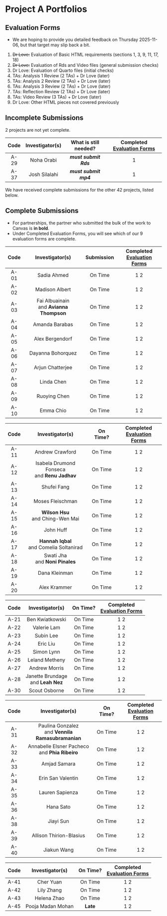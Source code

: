 # Project A Portfolios

## Evaluation Forms

- We are hoping to provide you detailed feedback on Thursday 2025-11-06, but that target may slip back a bit.

1. ~~Dr Love:~~ Evaluation of Basic HTML requirements (sections 1, 3, 9, 11, 17, 18)
2. ~~Dr Love:~~ Evaluation of Rds and Video files (general submission checks)
3. Dr Love: Evaluation of Quarto files (initial checks)
4. TAs: Analysis 1 Review (2 TAs) + Dr Love (later)
5. TAs: Analysis 2 Review (2 TAs) + Dr Love (later)
6. TAs: Analysis 3 Review (2 TAs) + Dr Love (later)
7. TAs: Reflection Review (2 TAs) + Dr Love (later)
8. TAs: Video Review (3 TAs) + Dr Love (later)
9. Dr Love: Other HTML pieces not covered previously

## Incomplete Submissions

2 projects are not yet complete.

Code | Investigator(s) | What is still needed? | Completed [Evaluation Forms](#evaluation-forms)
:----: | :----------------: | :----------------: | :----------------:
A-29 | Noha Orabi | **_must submit Rds_**  | 1
A-37 | Josh Silalahi | **_must submit mp4_** | 1

We have received complete submissions for the other 42 projects, listed below.

## Complete Submissions

- For partnerships, the partner who submitted the bulk of the work to Canvas is **in bold**.
- Under Completed Evaluation Forms, you will see which of our 9 evaluation forms are complete.

Code | Investigator(s) | Submission | Completed <br> [Evaluation Forms](#evaluation-forms)
:----: | :----------------: | :-----------: | :----------------:
A-01 | Sadia Ahmed | On Time | 1 2
A-02 | Madison Albert | On Time | 1 2 
A-03 | Fai Albuainain <br> and **Avianna Thompson** | On Time | 1 2
A-04 | Amanda Barabas | On Time | 1 2
A-05 | Alex Bergendorf | On Time | 1 2
A-06 | Dayanna Bohorquez | On Time | 1 2
A-07 | Arjun Chatterjee | On Time | 1 2
A-08 | Linda Chen | On Time | 1 2
A-09 | Ruoying Chen | On Time | 1 2
A-10 | Emma Chio | On Time | 1 2

Code | Investigator(s) | On Time? | Completed <br> [Evaluation Forms](#evaluation-forms)
:----: | :----------------: | :-----------: | :----------------:
A-11 | Andrew Crawford | On Time | 1 2
A-12 | Isabela Drumond Fonseca <br> and **Renu Jadhav** | On Time | 1 2
A-13 | Shufei Fang | On Time | 1 2
A-14 | Moses Fleischman | On Time | 1 2
A-15 | **Wilson Hsu** <br> and Ching-Wen Mai | On Time | 1 2
A-16 | John Huff | On Time | 1 2
A-17 | **Hannah Iqbal** <br> and Comelia Soltanirad | On Time | 1 2
A-18 | Swati Jha <br> and **Noni Pinales** | On Time | 1 2
A-19 | Dana Kleinman | On Time | 1 2
A-20 | Alex Krammer | On Time | 1 2

Code | Investigator(s) | On Time? | Completed <br> [Evaluation Forms](#evaluation-forms)
:----: | :----------------: | :-----------: | :----------------:
A-21 | Ben Kwiatkowski | On Time | 1 2
A-22 | Valerie Lam | On Time | 1 2
A-23 | Subin Lee | On Time | 1 2
A-24 | Eric Liu | On Time | 1 2
A-25 | Simon Lynn | On Time | 1 2
A-26 | Leland Metheny | On Time | 1 2
A-27 | Andrew Morris | On Time | 1 2
A-28 | Janette Brundage <br> and **Leah Nez** | On Time | 1 2
A-30 | Scout Osborne | On Time | 1 2

Code | Investigator(s) | On Time? | Completed <br> [Evaluation Forms](#evaluation-forms)
:----: | :----------------: | :-----------: | :----------------:
A-31 | Paulina Gonzalez <br> and **Vennila Ramasubramanian** | On Time | 1 2
A-32 | Annabelle Elsner Pacheco <br> and **Phia Ribeiro** | On Time | 1 2
A-33 | Amjad Samara | On Time | 1 2
A-34 | Erin San Valentin | On Time | 1 2
A-35 | Lauren Sapienza | On Time | 1 2
A-36 | Hana Sato | On Time | 1 2
A-38 | Jiayi Sun | On Time | 1 2
A-39 | Allison Thirion-Blasius | On Time | 1 2
A-40 | Jiakun Wang | On Time | 1 2

Code | Investigator(s) | On Time? | Completed <br> [Evaluation Forms](#evaluation-forms)
:----: | :----------------: | :-----------: | :----------------:
A-41 | Cher Yuan | On Time | 1 2
A-42 | Lily Zhang | On Time | 1 2
A-43 | Helena Zhao | On Time | 1 2
A-45 | Pooja Madan Mohan | **Late** | 1 2
